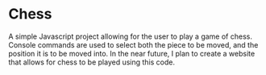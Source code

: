 # Chess

A simple Javascript project allowing for the user to play a game of chess. Console commands are used to select both the piece to be moved, and the position it is to be moved into. In the near future, I plan to create a website that allows for chess to be played using this code.
